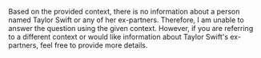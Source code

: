 Based on the provided context, there is no information about a person named Taylor Swift or any of her ex-partners. Therefore, I am unable to answer the question using the given context. However, if you are referring to a different context or would like information about Taylor Swift's ex-partners, feel free to provide more details.